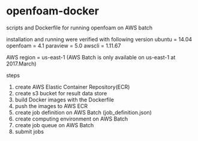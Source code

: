 # openfoam-docker
scripts and Dockerfile for running openfoam on AWS batch

installation and running were verified with following version
ubuntu = 14.04
openfoam = 4.1
paraview = 5.0
awscli = 1.11.67

AWS region = us-east-1 (AWS Batch is only available on us-east-1 at 2017.March)

steps
1. create AWS Elastic Container Repository(ECR)
2. create s3 bucket for result data store
3. build Docker images with the Dockerfile
4. push the images to AWS ECR
5. create job definition on AWS Batch (job_definition.json)
6. create computing environment on AWS Batch
7. create job queue on AWS Batch
8. submit jobs
